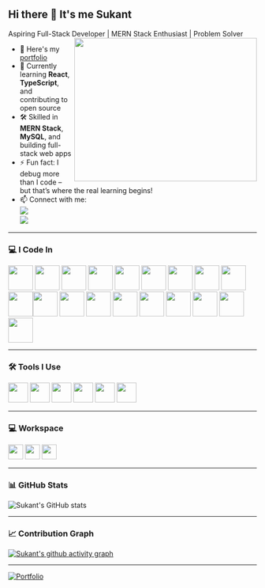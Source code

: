 ## Hi there 👋 It's me Sukant

Aspiring Full-Stack Developer | MERN Stack Enthusiast | Problem Solver  
<img align="right" width="370" height="290" src="https://i.pinimg.com/originals/47/f0/34/47f0342cec72b800463bf003eac1257e.gif">

- 🔭 Here's my [portfolio](https://sukant-k.web.app/)  
- 🌱 Currently learning **React**, **TypeScript**, and contributing to open source  
- 🛠 Skilled in **MERN Stack**, **MySQL**, and building full-stack web apps  
- ⚡ Fun fact: I debug more than I code – but that’s where the real learning begins!
- 📫 Connect with me:  
  [<img src="https://img.shields.io/badge/LinkedIn-0077B5?style=for-the-badge&logo=linkedin&logoColor=white" />](https://www.linkedin.com/in/sukant2004/)  
  [<img src="https://img.shields.io/badge/Portfolio-222222?style=for-the-badge&logo=firefox&logoColor=white" />](https://sukant-k.web.app/)

---

### 💻 I Code In

<img height="50" width="50" src="https://img.icons8.com/color/48/000000/python.png" /> <img height="50" width="50" src="https://img.icons8.com/color/48/000000/c-programming.png" /> <img height="50" width="50" src="https://img.icons8.com/color/48/000000/c-plus-plus-logo.png" /> <img height="50" width="50" src="https://img.icons8.com/color/48/000000/java-coffee-cup-logo.png" /> <img height="50" width="50" src="https://img.icons8.com/color/48/000000/html-5.png" /> <img height="50" width="50" src="https://img.icons8.com/color/48/000000/css3.png" /> <img height="50" width="50" src="https://img.icons8.com/color/48/000000/sass.png"/> <img height="50" width="50" src="https://img.icons8.com/color/48/000000/bootstrap.png" />
<img height="50" width="50" src="https://img.icons8.com/color/48/000000/javascript.png"/><img height="50" width="50" src="https://img.icons8.com/color/48/000000/tensorflow.png"/><img height="50" width="50" src="https://img.icons8.com/fluent/48/000000/arduino.png"/> <img height="50" width="50" src="https://img.icons8.com/color/48/000000/react-native.png"/> <img height="50" width="50" src="https://img.icons8.com/color/48/000000/google-firebase-console.png"/> <img height="50" width="50" src="https://img.icons8.com/color/48/000000/mysql-logo.png"/> <img height="50" width="50" src="https://img.icons8.com/color/48/000000/mongodb.png"/> <img height="50" width="50" src="https://img.icons8.com/color/48/000000/nodejs.png"/> <img height="50" width="50" src="https://img.icons8.com/color/48/000000/spring-logo.png"/> <img height="50" width="50" src="https://img.icons8.com/fluency/48/000000/handlebar-mustache.png"/> <img height="50" width="50" src="https://img.icons8.com/color/48/null/graphql.png"/>

---

### 🛠️ Tools I Use

<img height="40" src="https://img.icons8.com/color/48/000000/visual-studio-code-2019.png"/>
<img height="40" src="https://img.icons8.com/color/48/000000/postman.png"/>
<img height="40" src="https://img.icons8.com/color/48/000000/git.png"/>
<img height="40" src="https://img.icons8.com/ios-filled/50/000000/github.png"/>
<img height="40" src="https://img.icons8.com/color/48/000000/firebase.png"/>
<img height="40" src="https://img.icons8.com/color/48/null/netlify.png"/>

---

### 💻 Workspace

<img height="30" src="https://img.shields.io/badge/Windows-11-0078D6?style=for-the-badge&logo=windows&logoColor=white"/>
<img height="30" src="https://img.shields.io/badge/Visual_Studio_Code-007ACC?style=for-the-badge&logo=visual-studio-code&logoColor=white"/>
<img height="30" src="https://img.shields.io/badge/NVIDIA-GTX1650-76B900?style=for-the-badge&logo=nvidia&logoColor=white"/>

---

### 📊 GitHub Stats

![Sukant's GitHub stats](https://github-readme-stats.vercel.app/api?username=sukant-git&theme=tokyonight&show_icons=true&hide_title=true)

---

### 📈 Contribution Graph

[![Sukant's github activity graph](https://github-readme-activity-graph.vercel.app/graph?username=sukant-git&bg_color=000000&color=00ff99&line=00ffff&point=ffffff&area=true&hide_border=true)](https://github.com/ashutosh00710/github-readme-activity-graph)

---



[![Portfolio](https://github-readme-stats.vercel.app/api/pin/?username=sukant-git&repo=polished-mern-folio&theme=tokyonight)](https://github.com/sukant-git/polished-mern-folio)

